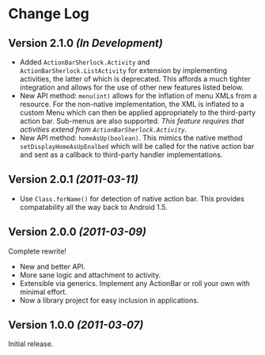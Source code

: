 Change Log
===============================================================================

Version 2.1.0 *(In Development)*
--------------------------------

 * Added `ActionBarSherlock.Activity` and `ActionBarSherlock.ListActivity` for
   extension by implementing activities, the latter of which is deprecated.
   This affords a much tighter integration and allows for the use of other new
   features listed below.
 * New API method: `menu(int)` allows for the inflation of menu XMLs from a
   resource. For the non-native implementation, the XML is inflated to a custom
   Menu which can then be applied appropriately to the third-party action bar.
   Sub-menus are also supported. *This feature requires that activities extend
   from `ActionBarSherlock.Activity`*.
 * New API method: `homeAsUp(boolean)`. This mimics the native method
   `setDisplayHomeAsUpEnalbed` which will be called for the native action bar
   and sent as a callback to third-party handler implementations.


Version 2.0.1 *(2011-03-11)*
----------------------------

 * Use `Class.forName()` for detection of native action bar. This provides
   compatability all the way back to Android 1.5.


Version 2.0.0 *(2011-03-09)*
----------------------------
Complete rewrite!

 * New and better API.
 * More sane logic and attachment to activity.
 * Extensible via generics. Implement any ActionBar or roll your own with
   minimal effort.
 * Now a library project for easy inclusion in applications.


Version 1.0.0 *(2011-03-07)*
----------------------------
Initial release.
